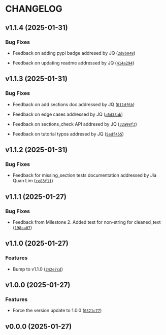 # CHANGELOG


## v1.1.4 (2025-01-31)

### Bug Fixes

- Feedback on adding pypi badge addresed by JQ
  ([`2d8b048`](https://github.com/UBC-MDS/dsresumatch/commit/2d8b048b9382e21567f777d51852f84f670fbc51))

- Feedback on updating readme addressed by JQ
  ([`414a294`](https://github.com/UBC-MDS/dsresumatch/commit/414a2947887db6d95b3a175915ff325f97782593))


## v1.1.3 (2025-01-31)

### Bug Fixes

- Feedback on add sections doc addressed by JQ
  ([`011df6b`](https://github.com/UBC-MDS/dsresumatch/commit/011df6b1a41a09f9bcbf70b60e1b5397af97943a))

- Feedback on edge cases addressed by JQ
  ([`a5d33ab`](https://github.com/UBC-MDS/dsresumatch/commit/a5d33ab568e7621407b95e94f8253da340c3e1a5))

- Feedback on sections_check API addresed by JQ
  ([`32a98f3`](https://github.com/UBC-MDS/dsresumatch/commit/32a98f33720c64f2c09ab5d21488df0a031b355e))

- Feedback on tutorial typos addresed by JQ
  ([`5edf455`](https://github.com/UBC-MDS/dsresumatch/commit/5edf45524e5626479e9a05b946cf3f212260889c))


## v1.1.2 (2025-01-31)

### Bug Fixes

- Feedback for missing_section tests documentation addressed by Jia Quan Lim
  ([`ce83f11`](https://github.com/UBC-MDS/dsresumatch/commit/ce83f11a6e93819b70b5831dd4c9fe9729850a67))


## v1.1.1 (2025-01-27)

### Bug Fixes

- Feedback from Milestone 2. Added test for non-string for cleaned_text
  ([`198ca07`](https://github.com/UBC-MDS/dsresumatch/commit/198ca0753c53d720cf53fa2e9792e21ecf14c7e5))


## v1.1.0 (2025-01-27)

### Features

- Bump to v1.1.0
  ([`242e7cd`](https://github.com/UBC-MDS/dsresumatch/commit/242e7cd23ae9bbdbf45e5777d0b85904af12927c))


## v1.0.0 (2025-01-27)

### Features

- Force the version update to 1.0.0
  ([`0321c77`](https://github.com/UBC-MDS/dsresumatch/commit/0321c775c22d9f7d9a207da2d1c023f0a190f341))


## v0.0.0 (2025-01-27)
